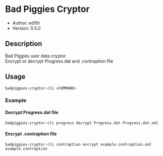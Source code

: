 # Bad Piggies Cryptor

* Author: ed1th
* Version: 0.5.0

## Description
Bad Piggies user data cryptor<br>
Encrypt or decrypt Progress.dat and .contraption file

## Usage
`badpiggies-cryptor-cli <COMMAND>`

### Example
#### Decrypt Progress.dat file
`badpiggies-cryptor-cli progress decrypt Progress.dat Progress.dat.xml`
#### Encrypt .contraption file
`badpiggies-cryptor-cli contraption encrypt example.contraption.xml example.contraption`